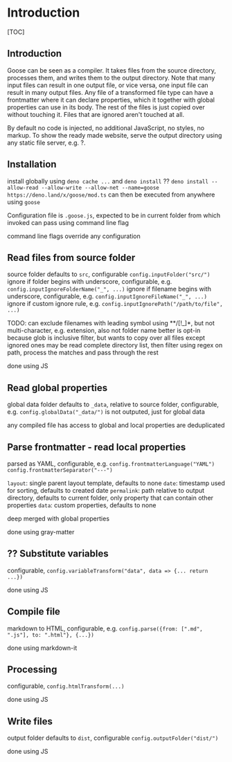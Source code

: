 # Introduction

[TOC]



## Introduction

Goose can be seen as a compiler. It takes files from the source directory, processes them, and writes them to the output directory. Note that many input files can result in one output file, or vice versa, one input file can result in many output files. Any file of a transformed file type can have a frontmatter where it can declare properties, which it together with global properties can use in its body. The rest of the files is just copied over without touching it. Files that are ignored aren't touched at all.

By default no code is injected, no additional JavaScript, no styles, no markup. To show the ready made website, serve the output directory using any static file server, e.g. ?.


## Installation

install globally using `deno cache ...` and `deno install` ??
`deno install --allow-read --allow-write --allow-net --name=goose https://deno.land/x/goose/mod.ts`
can then be executed from anywhere using `goose`

Configuration file is `.goose.js`, expected to be in current folder from which invoked
can pass using command line flag

command line flags override any configuration


## Read files from source folder

source folder defaults to `src`, configurable `config.inputFolder("src/")`
ignore if folder begins with underscore, configurable, e.g. `config.inputIgnoreFolderName("_", ...)`
ignore if filename begins with underscore, configurable, e.g. `config.inputIgnoreFileName("_", ...)`
ignore if custom ignore rule, e.g. `config.inputIgnorePath("/path/to/file", ...)`

TODO:
can exclude filenames with leading symbol using **/[!_]*, but not multi-character, e.g. extension, also not folder name
better is opt-in because glob is inclusive filter, but wants to copy over all files except ignored ones
may be read complete directory list, then filter using regex on path, process the matches and pass through the rest

done using JS



## Read global properties

global data folder defaults to `_data`, relative to source folder, configurable, e.g. `config.globalData("_data/")`
is not outputed, just for global data

any compiled file has access to global and local properties
are deduplicated



## Parse frontmatter - read local properties

parsed as YAML, configurable, e.g. `config.frontmatterLanguage("YAML")`
`config.frontmatterSeparator("---")`

<!-- ToDo: throw error if non-valid -->
`layout`: single parent layout template, defaults to none
`date`: timestamp used for sorting, defaults to created date
`permalink`: path relative to output directory, defaults to current folder, only property that can contain other properties
`data`: custom properties, defaults to none

deep merged with global properties

done using gray-matter



## ?? Substitute variables

configurable, `config.variableTransform("data", data => {... return ...})`

done using JS



## Compile file

markdown to HTML, configurable, e.g. `config.parse({from: [".md", ".js"], to: ".html"}, {...})`

done using markdown-it



## Processing

configurable, `config.htmlTransform(...)`

done using JS



## Write files

output folder defaults to `dist`, configurable `config.outputFolder("dist/")`


done using JS